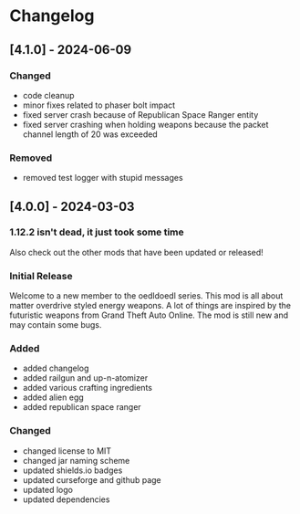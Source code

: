 # Changelog

## [4.1.0] - 2024-06-09

### Changed

- code cleanup
- minor fixes related to phaser bolt impact
- fixed server crash because of Republican Space Ranger entity
- fixed server crashing when holding weapons because the packet channel length of 20 was exceeded

### Removed

- removed test logger with stupid messages

## [4.0.0] - 2024-03-03

### 1.12.2 isn't dead, it just took some time

Also check out the other mods that have been updated or released!

### Initial Release

Welcome to a new member to the oedldoedl series. This mod is all about matter overdrive styled energy weapons. A lot of things are inspired by the futuristic weapons from Grand Theft Auto Online. The mod is still new and may contain some bugs.

### Added

- added changelog
- added railgun and up-n-atomizer
- added various crafting ingredients
- added alien egg
- added republican space ranger

### Changed

- changed license to MIT
- changed jar naming scheme
- updated shields.io badges
- updated curseforge and github page
- updated logo
- updated dependencies
